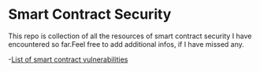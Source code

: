 # Smart Contract Security 

This repo is collection of all the resources of smart contract security I have encountered so far.Feel free to add additional infos, if I have missed any.

-[List of smart contract vulnerabilities](https://github.com/runtimeverification/verified-smart-contracts/wiki/List-of-Security-Vulnerabilities)
